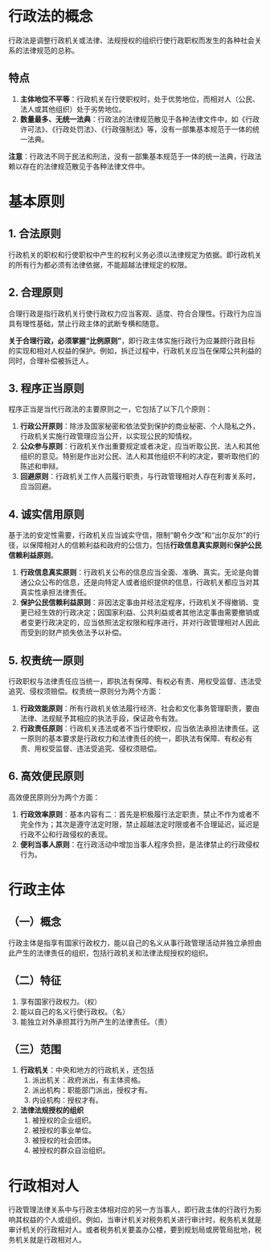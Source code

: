 # 行政法的概念

行政法是调整行政机关或法律、法规授权的组织行使行政职权而发生的各种社会关系的法律规范的总称。

## 特点

1. **主体地位不平等**：行政机关在行使职权时，处于优势地位，而相对人（公民、法人或其他组织）处于劣势地位。
2. **数量最多、无统一法典**：行政法的法律规范散见于各种法律文件中，如《行政许可法》、《行政处罚法》、《行政强制法》等，没有一部集基本规范于一体的统一法典。

**注意**：行政法不同于民法和刑法，没有一部集基本规范于一体的统一法典，行政法赖以存在的法律规范散见于各种法律文件中。

# 基本原则

## 1. 合法原则

行政机关的职权和行使职权中产生的权利义务必须以法律规定为依据。即行政机关的所有行为都必须有法律依据，不能超越法律规定的权限。

## 2. 合理原则

合理行政是指行政机关行使行政权力应当客观、适度、符合合理性。行政行为应当具有理性基础，禁止行政主体的武断专横和随意。

**关于合理行政，必须掌握“比例原则”**，即行政主体实施行政行为应兼顾行政目标的实现和相对人权益的保护。例如，拆迁过程中，行政机关应当在保障公共利益的同时，合理补偿被拆迁人。

## 3. 程序正当原则

程序正当是当代行政法的主要原则之一，它包括了以下几个原则：

1. **行政公开原则**：除涉及国家秘密和依法受到保护的商业秘密、个人隐私之外，行政机关实施行政管理应当公开，以实现公民的知情权。
2. **公众参与原则**：行政机关作出重要规定或者决定，应当听取公民、法人和其他组织的意见。特别是作出对公民、法人和其他组织不利的决定，要听取他们的陈述和申辩。
3. **回避原则**：行政机关工作人员履行职责，与行政管理相对人存在利害关系时，应当回避。

## 4. 诚实信用原则

基于法的安定性需要，行政机关应当诚实守信，限制“朝令夕改”和“出尔反尔”的行径，以保障相对人的信赖利益和政府的公信力，包括**行政信息真实原则**和**保护公民信赖利益原则**。

1. **行政信息真实原则**：行政机关公布的信息应当全面、准确、真实。无论是向普通公众公布的信息，还是向特定人或者组织提供的信息，行政机关都应当对其真实性承担法律责任。
2. **保护公民信赖利益原则**：非因法定事由并经法定程序，行政机关不得撤销、变更已经生效的行政决定；因国家利益、公共利益或者其他法定事由需要撤销或者变更行政决定的，应当依照法定权限和程序进行，并对行政管理相对人因此而受到的财产损失依法予以补偿。

## 5. 权责统一原则

行政职权与法律责任应当统一，即执法有保障、有权必有责、用权受监督、违法受追究、侵权须赔偿。权责统一原则分为两个方面：

1. **行政效能原则**：所有行政机关依法履行经济、社会和文化事务管理职责，要由法律、法规赋予其相应的执法手段，保证政令有效。
2. **行政责任原则**：行政机关违法或者不当行使职权，应当依法承担法律责任。这一原则的基本要求是行政权力和法律责任的统一，即执法有保障、有权必有责、用权受监督、违法受追究、侵权须赔偿。

## 6. 高效便民原则

高效便民原则分为两个方面：

1. **行政效率原则**：基本内容有二：首先是积极履行法定职责，禁止不作为或者不完全作为；其次是遵守法定时限，禁止超越法定时限或者不合理延迟，延迟是行政不公和行政侵权的表现。
2. **便利当事人原则**：在行政活动中增加当事人程序负担，是法律禁止的行政侵权行为。

# 行政主体

## （一）概念

行政主体是指享有国家行政权力，能以自己的名义从事行政管理活动并独立承担由此产生的法律责任的组织，包括行政机关和法律法规授权的组织。

## （二）特征

1. 享有国家行政权力。（权）
2. 能以自己的名义行使行政权。（名）
3. 能独立对外承担其行为所产生的法律责任。（责）

## （三）范围

1. **行政机关**：中央和地方的行政机关，还包括
   1. 派出机关：政府派出，有主体资格。
   2. 派出机构：职能部门派出，授权才有。
   3. 内设机构：授权才有。
2. **法律法规授权的组织**
   1. 被授权的企业组织。
   2. 被授权的事业单位。
   3. 被授权的社会团体。
   4. 被授权的群众自治组织。

# 行政相对人

行政管理法律关系中与行政主体相对应的另一方当事人，即行政主体的行政行为影响其权益的个人或组织。例如，当审计机关对税务机关进行审计时，税务机关就是审计机关的行政相对人。或者税务机关要盖办公楼，要到规划局或房管局批地，税务机关就是行政相对人。